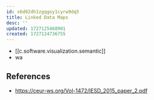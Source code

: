 ```yaml
---
id: s6d02dh1zgqgoy1cyrw9dq5
title: Linked Data Maps
desc: ''
updated: 1727125468901
created: 1727124736755
---
```


- [[c.software.visualization.semantic]]
- wa

## References

- https://ceur-ws.org/Vol-1472/IESD_2015_paper_2.pdf